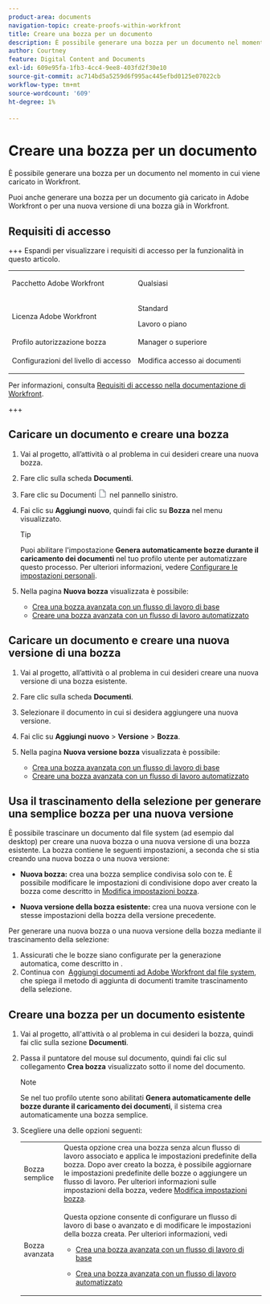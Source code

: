```yaml
---
product-area: documents
navigation-topic: create-proofs-within-workfront
title: Creare una bozza per un documento
description: È possibile generare una bozza per un documento nel momento in cui viene caricato in Workfront. Puoi anche generare una bozza per un documento già caricato in Adobe Workfront o per una nuova versione di una bozza già in Workfront.
author: Courtney
feature: Digital Content and Documents
exl-id: 609e95fa-1fb3-4cc4-9ee8-403fd2f30e10
source-git-commit: ac714bd5a5259d6f995ac445efbd0125e07022cb
workflow-type: tm+mt
source-wordcount: '609'
ht-degree: 1%

---
```


# Creare una bozza per un documento

<!-- Audited: 1/2024 -->

È possibile generare una bozza per un documento nel momento in cui viene caricato in Workfront.

Puoi anche generare una bozza per un documento già caricato in Adobe Workfront o per una nuova versione di una bozza già in Workfront.

<!--
If a proof fails to generate after following the steps described in the following sections, see [Troubleshoot proof creation failures](../../../review-and-approve-work/proofing/tips-tricks-and-troubleshooting/troubleshooting-proof-creation-failures.md).
-->

## Requisiti di accesso

+++ Espandi per visualizzare i requisiti di accesso per la funzionalità in questo articolo.

<table style="table-layout:auto"> 
 <col> 
 <col> 
 <tbody> 
  <tr> 
   <td role="rowheader">Pacchetto Adobe Workfront</td> 
   <td> 
   <p>Qualsiasi </p>
    </td> 
  </tr> 
  <tr> 
   <td role="rowheader">Licenza Adobe Workfront</td> 
   <td> 
   <p>Standard</p>
   <p>Lavoro o piano</p>
   </td> 
  </tr> 
  <tr> 
   <td role="rowheader">Profilo autorizzazione bozza </td> 
   <td>Manager o superiore</td> 
  </tr> 
  <tr> 
   <td role="rowheader">Configurazioni del livello di accesso</td> 
   <td> <p>Modifica accesso ai documenti</p> </td> 
  </tr> 
 </tbody> 
</table>

Per informazioni, consulta [Requisiti di accesso nella documentazione di Workfront](/help/quicksilver/administration-and-setup/add-users/access-levels-and-object-permissions/access-level-requirements-in-documentation.md).

+++

## Caricare un documento e creare una bozza

1. Vai al progetto, all’attività o al problema in cui desideri creare una nuova bozza.
1. Fare clic sulla scheda **Documenti**.
1. Fare clic su Documenti ![icona Documenti](assets/document-icon.png) nel pannello sinistro.
1. Fai clic su **Aggiungi nuovo**, quindi fai clic su **Bozza** nel menu visualizzato.

   >[!TIP]
   >
   >Puoi abilitare l&#39;impostazione **Genera automaticamente bozze durante il caricamento dei documenti** nel tuo profilo utente per automatizzare questo processo. Per ulteriori informazioni, vedere [Configurare le impostazioni personali](../../../workfront-basics/manage-your-account-and-profile/configuring-your-user-profile/configure-my-settings.md).

1. Nella pagina **Nuova bozza** visualizzata è possibile:

   * [Crea una bozza avanzata con un flusso di lavoro di base](../../../review-and-approve-work/proofing/creating-proofs-within-workfront/configure-basic-proof-workflow.md)
   * [Creare una bozza avanzata con un flusso di lavoro automatizzato](../../../review-and-approve-work/proofing/creating-proofs-within-workfront/create-automated-proof-workflow.md)

## Caricare un documento e creare una nuova versione di una bozza

1. Vai al progetto, all’attività o al problema in cui desideri creare una nuova versione di una bozza esistente.
1. Fare clic sulla scheda **Documenti**.
1. Selezionare il documento in cui si desidera aggiungere una nuova versione.
1. Fai clic su **Aggiungi nuovo** > **Versione** > **Bozza**.
1. Nella pagina **Nuova versione bozza** visualizzata è possibile:

   * [Crea una bozza avanzata con un flusso di lavoro di base](../../../review-and-approve-work/proofing/creating-proofs-within-workfront/configure-basic-proof-workflow.md)
   * [Creare una bozza avanzata con un flusso di lavoro automatizzato](../../../review-and-approve-work/proofing/creating-proofs-within-workfront/create-automated-proof-workflow.md)

## Usa il trascinamento della selezione per generare una semplice bozza per una nuova versione

È possibile trascinare un documento dal file system (ad esempio dal desktop) per creare una nuova bozza o una nuova versione di una bozza esistente. La bozza contiene le seguenti impostazioni, a seconda che si stia creando una nuova bozza o una nuova versione:

* **Nuova bozza:** crea una bozza semplice condivisa solo con te. È possibile modificare le impostazioni di condivisione dopo aver creato la bozza come descritto in [Modifica impostazioni bozza](../../../review-and-approve-work/proofing/managing-proofs-within-workfront/edit-proof-settings.md).

* **Nuova versione della bozza esistente:** crea una nuova versione con le stesse impostazioni della bozza della versione precedente.

Per generare una nuova bozza o una nuova versione della bozza mediante il trascinamento della selezione:

1. Assicurati che le bozze siano configurate per la generazione automatica, come descritto in .
1. Continua con  [Aggiungi documenti ad Adobe Workfront dal file system](../../../documents/adding-documents-to-workfront/add-documents-from-file-system.md), che spiega il metodo di aggiunta di documenti tramite trascinamento della selezione. 

## Creare una bozza per un documento esistente

1. Vai al progetto, all&#39;attività o al problema in cui desideri la bozza, quindi fai clic sulla sezione **Documenti**.
1. Passa il puntatore del mouse sul documento, quindi fai clic sul collegamento **Crea bozza** visualizzato sotto il nome del documento.

   >[!NOTE]
   >
   >Se nel tuo profilo utente sono abilitati **Genera automaticamente delle bozze durante il caricamento dei documenti**, il sistema crea automaticamente una bozza semplice.

1. Scegliere una delle opzioni seguenti:

   <table style="table-layout:auto"> 
    <col> 
    <col> 
    <tbody> 
     <tr> 
      <td role="rowheader">Bozza semplice</td> 
      <td>Questa opzione crea una bozza senza alcun flusso di lavoro associato e applica le impostazioni predefinite della bozza. Dopo aver creato la bozza, è possibile aggiornare le impostazioni predefinite delle bozze o aggiungere un flusso di lavoro. Per ulteriori informazioni sulle impostazioni della bozza, vedere <a href="../../../review-and-approve-work/proofing/managing-proofs-within-workfront/edit-proof-settings.md" class="MCXref xref">Modifica impostazioni bozza</a>.</td> 
     </tr> 
     <tr> 
      <td role="rowheader">Bozza avanzata</td> 
      <td> <p>Questa opzione consente di configurare un flusso di lavoro di base o avanzato e di modificare le impostazioni della bozza creata. Per ulteriori informazioni, vedi   </p> 
       <ul> 
        <li> <p><a href="../../../review-and-approve-work/proofing/creating-proofs-within-workfront/configure-basic-proof-workflow.md" class="MCXref xref">Crea una bozza avanzata con un flusso di lavoro di base</a> </p> </li> 
        <li> <p><a href="../../../review-and-approve-work/proofing/creating-proofs-within-workfront/create-automated-proof-workflow.md" class="MCXref xref">Crea una bozza avanzata con un flusso di lavoro automatizzato</a> </p> </li> 
       </ul> </td> 
     </tr> 
    </tbody> 
   </table>
